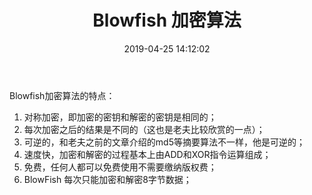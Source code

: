 ﻿---
layout: post
title:  "Blowfish 加密算法"
date:   2019-04-25 14:12:02
categories: 
   - JDK算法
tags:
   - JDK算法
---

Blowfish加密算法的特点：

> 
1. 对称加密，即加密的密钥和解密的密钥是相同的；
2. 每次加密之后的结果是不同的（这也是老夫比较欣赏的一点）；
3. 可逆的，和老夫之前的文章介绍的md5等摘要算法不一样，他是可逆的；
4. 速度快，加密和解密的过程基本上由ADD和XOR指令运算组成；
5. 免费，任何人都可以免费使用不需要缴纳版权费；
6. BlowFish 每次只能加密和解密8字节数据；



